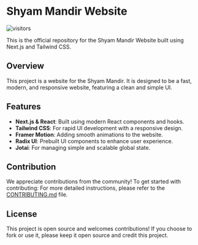 # Shyam Mandir Website
![visitors](https://visitor-badge.laobi.icu/badge?page_id=y17godara.shridadamotashyammandir.in)

This is the official repository for the Shyam Mandir Website built using Next.js and Tailwind CSS.

## Overview

This project is a website for the Shyam Mandir. It is designed to be a fast, modern, and responsive website, featuring a clean and simple UI.

## Features

- **Next.js & React**: Built using modern React components and hooks.
- **Tailwind CSS**: For rapid UI development with a responsive design.
- **Framer Motion**: Adding smooth animations to the website.
- **Radix UI**: Prebuilt UI components to enhance user experience.
- **Jotai**: For managing simple and scalable global state.

## Contribution
We appreciate contributions from the community! To get started with contributing:
For more detailed instructions, please refer to the [CONTRIBUTING.md](./CONTRIBUTING.md) file.

## License
This project is open source and welcomes contributions! If you choose to fork or use it, please keep it open source and credit this project.
